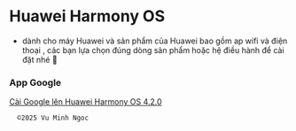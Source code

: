 # Huawei Harmony OS 
  - dành cho máy Huawei và sản phẩm của Huawei bao gồm ap wifi và điện thoại , các bạn lựa chọn đúng dòng sản phẩm hoặc hệ điều hành để cài đặt nhé 🤩

### App Google

[Cài Google lên Huawei Harmony OS 4.2.0 ](https://onedrive.live.com/?authkey=%21ANPWyBx%5FKxrAlmQ&id=F01D145413347FC6%21147775&cid=F01D145413347FC6&parId=root&parQt=sharedby&o=OneUp)



      ©️2025 Vu Minh Ngoc

